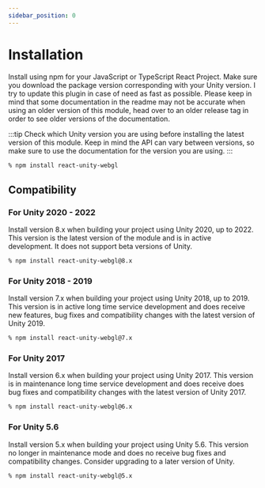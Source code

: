 ```yaml
---
sidebar_position: 0
---
```


# Installation

Install using npm for your JavaScript or TypeScript React Project. Make sure you download the package version corresponding with your Unity version. I try to update this plugin in case of need as fast as possible. Please keep in mind that some documentation in the readme may not be accurate when using an older version of this module, head over to an older release tag in order to see older versions of the documentation.

:::tip
Check which Unity version you are using before installing the latest version of this module. Keep in mind the API can vary between versions, so make sure to use the documentation for the version you are using.
:::

```sh
% npm install react-unity-webgl
```

## Compatibility

### For Unity 2020 - 2022

Install version 8.x when building your project using Unity 2020, up to 2022. This version is the latest version of the module and is in active development. It does not support beta versions of Unity.

```sh
% npm install react-unity-webgl@8.x
```

### For Unity 2018 - 2019

Install version 7.x when building your project using Unity 2018, up to 2019. This version is in active long time service development and does receive new features, bug fixes and compatibility changes with the latest version of Unity 2019.

```sh
% npm install react-unity-webgl@7.x
```

### For Unity 2017

Install version 6.x when building your project using Unity 2017. This version is in maintenance long time service development and does receive does bug fixes and compatibility changes with the latest version of Unity 2017.

```sh
% npm install react-unity-webgl@6.x
```

### For Unity 5.6

Install version 5.x when building your project using Unity 5.6. This version no longer in maintenance mode and does no receive bug fixes and compatibility changes. Consider upgrading to a later version of Unity.

```sh
% npm install react-unity-webgl@5.x
```
